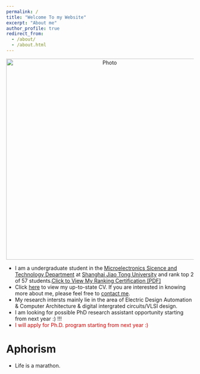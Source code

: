 ```yaml
---
permalink: /
title: "Welcome To my Website"
excerpt: "About me"
author_profile: true
redirect_from: 
  - /about/
  - /about.html
---
```


<p align="center">
  <img src="https://zhuhanqing.github.io/images/zhuhanqing_img.jpg?raw=true" alt="Photo" style="width: 540px;"/> 
</p>

* I am a undergraduate student in the [Microelectronics Sicence and Technology Department](http://dmne.sjtu.edu.cn/dmne/) at [Shanghai Jiao Tong University](http://en.sjtu.edu.cn/) and rank top 2 of 57 students.[Click to View My Ranking Certification [PDF]](http://zhuhanqing.github.io/files/ranking.pdf)
* Click [here](http://zhuhanqing.github.io/files/CV_ZHQ.pdf) to view my up-to-state CV. If you are interested in knowing more about me, please feel free to [contact me](https://zhuhanqing.github.io/contact/).
* My research intersts mainly lie in the area of Electric Design Automation & Computer Architecture & digital intergrated circuits/VLSI design.
* I am looking for possible PhD research assistant opportunity starting from next year :)  !!!
* <font color="#dd0000">I will apply for Ph.D. program starting from next year :)</font>

# Aphorism
* Life is a marathon.
